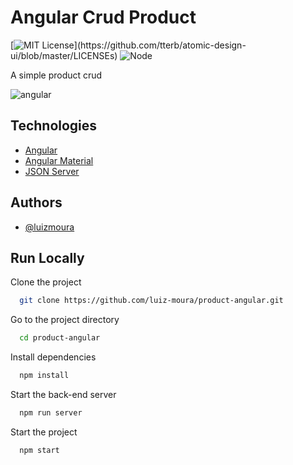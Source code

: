 
# Angular Crud Product

[![MIT License](https://img.shields.io/apm/l/atomic-design-ui.svg?)](https://github.com/tterb/atomic-design-ui/blob/master/LICENSEs)
![Node](https://img.shields.io/node/v/@angular/core)

A simple product crud

![angular](https://user-images.githubusercontent.com/57726726/168894590-503f0249-d0fd-42d2-8b39-28d8f2819e74.gif)

## Technologies

 - [Angular](https://symfony.com/doc/current/frontend/encore/installation.html)
 - [Angular Material](https://symfony.com/bundles/SymfonyMakerBundle/current/index.html)
 - [JSON Server](https://symfony.com/doc/current/components/asset.html)

## Authors

- [@luizmoura](https://www.github.com/luiz-moura)


## Run Locally

Clone the project

```bash
  git clone https://github.com/luiz-moura/product-angular.git
```

Go to the project directory

```bash
  cd product-angular
```

Install dependencies

```bash
  npm install
```

Start the back-end server

```bash
  npm run server
```

Start the project

```bash
  npm start
```
